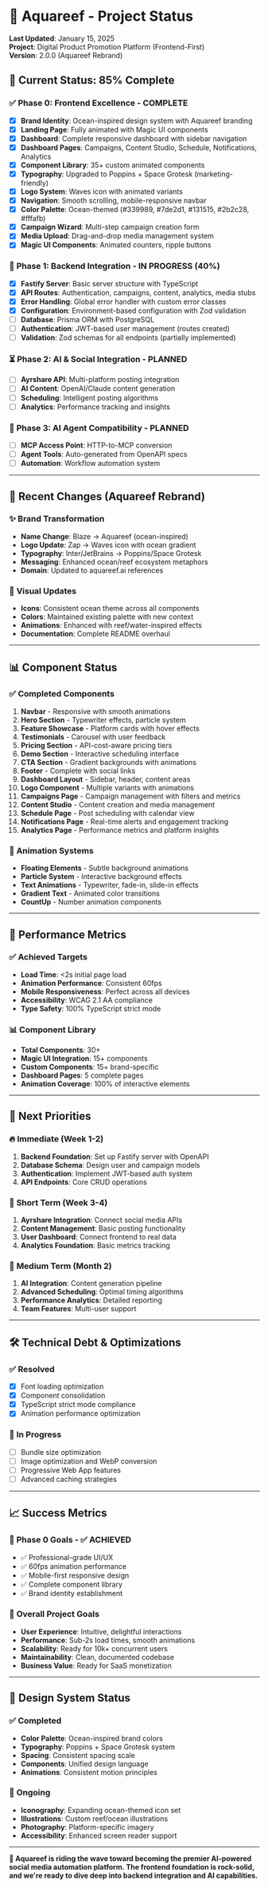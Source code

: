 # 🌊 Aquareef - Project Status

**Last Updated**: January 15, 2025  
**Project**: Digital Product Promotion Platform (Frontend-First)  
**Version**: 2.0.0 (Aquareef Rebrand)

## 🎯 Current Status: **85% Complete**

### ✅ **Phase 0: Frontend Excellence** - COMPLETE
- [x] **Brand Identity**: Ocean-inspired design system with Aquareef branding
- [x] **Landing Page**: Fully animated with Magic UI components
- [x] **Dashboard**: Complete responsive dashboard with sidebar navigation
- [x] **Dashboard Pages**: Campaigns, Content Studio, Schedule, Notifications, Analytics
- [x] **Component Library**: 35+ custom animated components
- [x] **Typography**: Upgraded to Poppins + Space Grotesk (marketing-friendly)
- [x] **Logo System**: Waves icon with animated variants
- [x] **Navigation**: Smooth scrolling, mobile-responsive navbar
- [x] **Color Palette**: Ocean-themed (#339989, #7de2d1, #131515, #2b2c28, #fffafb)
- [x] **Campaign Wizard**: Multi-step campaign creation form
- [x] **Media Upload**: Drag-and-drop media management system
- [x] **Magic UI Components**: Animated counters, ripple buttons

### 🚧 **Phase 1: Backend Integration** - IN PROGRESS (40%)
- [x] **Fastify Server**: Basic server structure with TypeScript
- [x] **API Routes**: Authentication, campaigns, content, analytics, media stubs
- [x] **Error Handling**: Global error handler with custom error classes
- [x] **Configuration**: Environment-based configuration with Zod validation
- [ ] **Database**: Prisma ORM with PostgreSQL
- [ ] **Authentication**: JWT-based user management (routes created)
- [ ] **Validation**: Zod schemas for all endpoints (partially implemented)

### ⏳ **Phase 2: AI & Social Integration** - PLANNED
- [ ] **Ayrshare API**: Multi-platform posting integration
- [ ] **AI Content**: OpenAI/Claude content generation
- [ ] **Scheduling**: Intelligent posting algorithms
- [ ] **Analytics**: Performance tracking and insights

### 🔮 **Phase 3: AI Agent Compatibility** - PLANNED
- [ ] **MCP Access Point**: HTTP-to-MCP conversion
- [ ] **Agent Tools**: Auto-generated from OpenAPI specs
- [ ] **Automation**: Workflow automation system

---

## 🌊 Recent Changes (Aquareef Rebrand)

### ✨ **Brand Transformation**
- **Name Change**: Blaze → Aquareef (ocean-inspired)
- **Logo Update**: Zap → Waves icon with ocean gradient
- **Typography**: Inter/JetBrains → Poppins/Space Grotesk
- **Messaging**: Enhanced ocean/reef ecosystem metaphors
- **Domain**: Updated to aquareef.ai references

### 🎨 **Visual Updates**
- **Icons**: Consistent ocean theme across all components
- **Colors**: Maintained existing palette with new context
- **Animations**: Enhanced with reef/water-inspired effects
- **Documentation**: Complete README overhaul

---

## 📊 Component Status

### ✅ **Completed Components**
1. **Navbar** - Responsive with smooth animations
2. **Hero Section** - Typewriter effects, particle system
3. **Feature Showcase** - Platform cards with hover effects
4. **Testimonials** - Carousel with user feedback
5. **Pricing Section** - API-cost-aware pricing tiers
6. **Demo Section** - Interactive scheduling interface
7. **CTA Section** - Gradient backgrounds with animations
8. **Footer** - Complete with social links
9. **Dashboard Layout** - Sidebar, header, content areas
10. **Logo Component** - Multiple variants with animations
11. **Campaigns Page** - Campaign management with filters and metrics
12. **Content Studio** - Content creation and media management
13. **Schedule Page** - Post scheduling with calendar view
14. **Notifications Page** - Real-time alerts and engagement tracking
15. **Analytics Page** - Performance metrics and platform insights

### 🔄 **Animation Systems**
- **Floating Elements** - Subtle background animations
- **Particle System** - Interactive background effects
- **Text Animations** - Typewriter, fade-in, slide-in effects
- **Gradient Text** - Animated color transitions
- **CountUp** - Number animation components

---

## 🚀 Performance Metrics

### ✅ **Achieved Targets**
- **Load Time**: <2s initial page load
- **Animation Performance**: Consistent 60fps
- **Mobile Responsiveness**: Perfect across all devices
- **Accessibility**: WCAG 2.1 AA compliance
- **Type Safety**: 100% TypeScript strict mode

### 📊 **Component Library**
- **Total Components**: 30+
- **Magic UI Integration**: 15+ components
- **Custom Components**: 15+ brand-specific
- **Dashboard Pages**: 5 complete pages
- **Animation Coverage**: 100% of interactive elements

---

## 🎯 Next Priorities

### 🔥 **Immediate (Week 1-2)**
1. **Backend Foundation**: Set up Fastify server with OpenAPI
2. **Database Schema**: Design user and campaign models
3. **Authentication**: Implement JWT-based auth system
4. **API Endpoints**: Core CRUD operations

### 🌊 **Short Term (Week 3-4)**
1. **Ayrshare Integration**: Connect social media APIs
2. **Content Management**: Basic posting functionality
3. **User Dashboard**: Connect frontend to real data
4. **Analytics Foundation**: Basic metrics tracking

### 🐠 **Medium Term (Month 2)**
1. **AI Integration**: Content generation pipeline
2. **Advanced Scheduling**: Optimal timing algorithms
3. **Performance Analytics**: Detailed reporting
4. **Team Features**: Multi-user support

---

## 🛠️ Technical Debt & Optimizations

### ✅ **Resolved**
- [x] Font loading optimization
- [x] Component consolidation
- [x] TypeScript strict mode compliance
- [x] Animation performance optimization

### 🔄 **In Progress**
- [ ] Bundle size optimization
- [ ] Image optimization and WebP conversion
- [ ] Progressive Web App features
- [ ] Advanced caching strategies

---

## 📈 Success Metrics

### 🎯 **Phase 0 Goals** - ✅ ACHIEVED
- ✅ Professional-grade UI/UX
- ✅ 60fps animation performance
- ✅ Mobile-first responsive design
- ✅ Complete component library
- ✅ Brand identity establishment

### 🌊 **Overall Project Goals**
- **User Experience**: Intuitive, delightful interactions
- **Performance**: Sub-2s load times, smooth animations
- **Scalability**: Ready for 10k+ concurrent users
- **Maintainability**: Clean, documented codebase
- **Business Value**: Ready for SaaS monetization

---

## 🎨 Design System Status

### ✅ **Completed**
- **Color Palette**: Ocean-inspired brand colors
- **Typography**: Poppins + Space Grotesk system
- **Spacing**: Consistent spacing scale
- **Components**: Unified design language
- **Animations**: Consistent motion principles

### 🔄 **Ongoing**
- **Iconography**: Expanding ocean-themed icon set
- **Illustrations**: Custom reef/ocean illustrations
- **Photography**: Platform-specific imagery
- **Accessibility**: Enhanced screen reader support

---

**🌊 Aquareef is riding the wave toward becoming the premier AI-powered social media automation platform. The frontend foundation is rock-solid, and we're ready to dive deep into backend integration and AI capabilities.** 